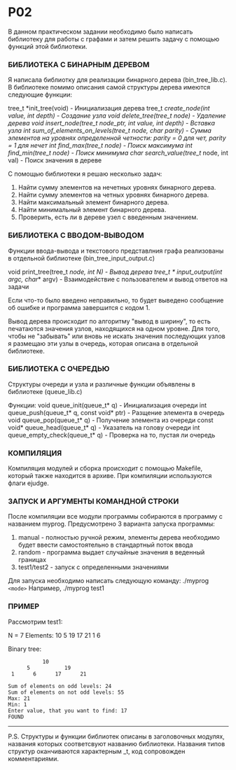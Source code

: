 # P02

В данном практическом задании необходимо было написать библиотеку для работы с графами и затем решить задачу с помощью функций этой библиотеки.

### БИБЛИОТЕКА С БИНАРНЫМ ДЕРЕВОМ

Я написала библиотку для реализации бинарного дерева (bin_tree_lib.c).
В библиотеке помимо описания самой структуры дерева имеются следующие функции:

tree_t *init_tree(void) - Инициализация дерева
tree_t *create_node(int value, int depth) - Создание узла
void delete_tree(tree_t *node) - Удаление дерева
void insert_node(tree_t **node_ptr, int value, int depth) - Вставка узла
int sum_of_elements_on_levels(tree_t* node, char parity) - Сумма элементов на уровнях определенной четности: parity = 0 для чет, parity = 1 для нечет
int find_max(tree_t* node) - Поиск максимума
int find_min(tree_t* node) - Поиск минимума
char search_value(tree_t* node, int val) - Поиск значения в дереве

С помощью библиотеки я решаю несколько задач:

1) Найти сумму элементов на нечетных уровнях бинарного дерева.
2) Найти сумму элементов на четных уровнях бинарного дерева.
3) Найти максимальный элемент бинарного дерева.
4) Найти минимальный элемент бинарного дерева.
5) Проверить, есть ли в дереве узел с введенным значением.

### БИБЛИОТЕКА С ВВОДОМ-ВЫВОДОМ

Функции ввода-вывода и текстового представлния графа реализованы в отдельной библиотеке (bin_tree_input_output.c)

void print_tree(tree_t *node, int N) - Вывод дерева
tree_t * input_output(int argc, char** argv) - Взаимодействие с пользователем и вывод ответов на задачи

Если что-то было введено неправильно, то будет выведено сообщение об ошибке и программа завершится с кодом 1.

Вывод дерева происходит по алгоритму "вывод в ширину", то есть печатаются значения узлов, находящихся на одном уровне. Для того, чтобы не "забывать" или вновь не искать значения последующих узлов я размещаю эти узлы в очередь, которая описана в отдельной библиотеке.

### БИБЛИОТЕКА С ОЧЕРЕДЬЮ

Структуры очереди и узла и различные функции объявлены в библиотеке (queue_lib.c)

Функции:
void queue_init(queue_t* q) - Инициализация очереди
int queue_push(queue_t* q, const void* ptr) - Разщение элемента в очередь
void queue_pop(queue_t* q) - Получение элемента из очереди
const void* queue_head(queue_t* q) - Указатель на голову очереди
int queue_empty_check(queue_t* q) - Проверка на то, пустая ли очередь

### КОМПИЛЯЦИЯ

Компиляция модулей и сборка происходит с помощью Makefile, который также находится в архиве. При компиляции используются флаги ejudge.

### ЗАПУСК И АРГУМЕНТЫ КОМАНДНОЙ СТРОКИ

После компиляции все модули программы собираются в программу с названием myprog.
Предусмотрено 3 варианта запуска программы:

1) manual - полностью ручной режим, элементы дерева необходимо будет ввести самостоятельно в стандартный поток ввода
2) random - программа выдает случайные значения в веденный границах
3) test1/test2 - запуск с определенными значениями

Для запуска необходимо написать следующую команду: ./myprog `<mode>`
Например, ./myprog test1

### ПРИМЕР

Рассмотрим test1:

N = 7
Elements: 10 5 19 17 21 1 6

Binary tree:

```
           10          
      5           19 
 1      6      17      21 
```

```
Sum of elements on odd levels: 24
Sum of elements on not odd levels: 55
Max: 21
Min: 1
Enter value, that you want to find: 17
FOUND
```

---

P.S. Структуры и функции библиотек описаны в заголовочных модулях, названия которых соответсвуют названию библиотеки. Названия типов структур оканчиваются характерным _t, код сопровожден комментариями.
